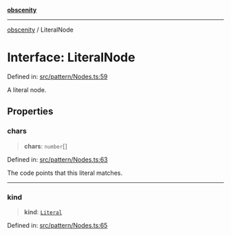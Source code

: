 [**obscenity**](../README.md)

***

[obscenity](../README.md) / LiteralNode

# Interface: LiteralNode

Defined in: [src/pattern/Nodes.ts:59](https://github.com/jo3-l/obscenity/blob/907e5d7d34bb29e7d66f262535368ae2d124a8eb/src/pattern/Nodes.ts#L59)

A literal node.

## Properties

### chars

> **chars**: `number`[]

Defined in: [src/pattern/Nodes.ts:63](https://github.com/jo3-l/obscenity/blob/907e5d7d34bb29e7d66f262535368ae2d124a8eb/src/pattern/Nodes.ts#L63)

The code points that this literal matches.

***

### kind

> **kind**: [`Literal`](../enumerations/SyntaxKind.md#literal)

Defined in: [src/pattern/Nodes.ts:65](https://github.com/jo3-l/obscenity/blob/907e5d7d34bb29e7d66f262535368ae2d124a8eb/src/pattern/Nodes.ts#L65)
